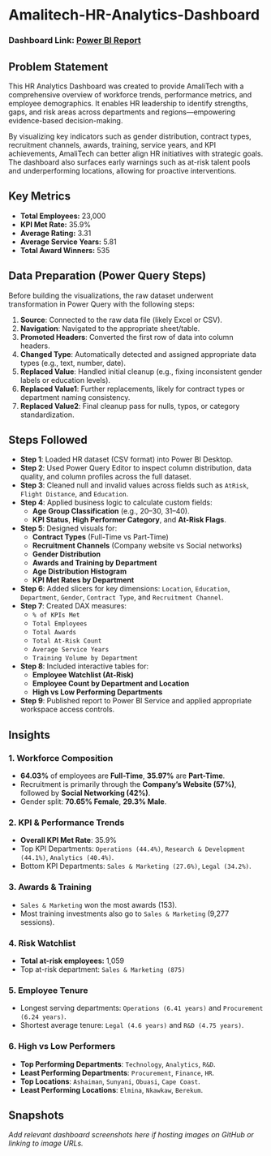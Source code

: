 # Amalitech-HR-Analytics-Dashboard

### Dashboard Link: [Power BI Report](https://app.powerbi.com/groups/me/reports/your-dashboard-link-here/ReportSection)

## Problem Statement

This HR Analytics Dashboard was created to provide AmaliTech with a comprehensive overview of workforce trends, performance metrics, and employee demographics. It enables HR leadership to identify strengths, gaps, and risk areas across departments and regions—empowering evidence-based decision-making.

By visualizing key indicators such as gender distribution, contract types, recruitment channels, awards, training, service years, and KPI achievements, AmaliTech can better align HR initiatives with strategic goals. The dashboard also surfaces early warnings such as at-risk talent pools and underperforming locations, allowing for proactive interventions.

## Key Metrics

- **Total Employees:** 23,000  
- **KPI Met Rate:** 35.9%  
- **Average Rating:** 3.31  
- **Average Service Years:** 5.81  
- **Total Award Winners:** 535  

## Data Preparation (Power Query Steps)

Before building the visualizations, the raw dataset underwent transformation in Power Query with the following steps:

1. **Source**: Connected to the raw data file (likely Excel or CSV).
2. **Navigation**: Navigated to the appropriate sheet/table.
3. **Promoted Headers**: Converted the first row of data into column headers.
4. **Changed Type**: Automatically detected and assigned appropriate data types (e.g., text, number, date).
5. **Replaced Value**: Handled initial cleanup (e.g., fixing inconsistent gender labels or education levels).
6. **Replaced Value1**: Further replacements, likely for contract types or department naming consistency.
7. **Replaced Value2**: Final cleanup pass for nulls, typos, or category standardization.

## Steps Followed

- **Step 1**: Loaded HR dataset (CSV format) into Power BI Desktop.
- **Step 2**: Used Power Query Editor to inspect column distribution, data quality, and column profiles across the full dataset.
- **Step 3**: Cleaned null and invalid values across fields such as `AtRisk`, `Flight Distance`, and `Education`.
- **Step 4**: Applied business logic to calculate custom fields:
  - **Age Group Classification** (e.g., 20–30, 31–40).
  - **KPI Status**, **High Performer Category**, and **At-Risk Flags**.
- **Step 5**: Designed visuals for:
  - **Contract Types** (Full-Time vs Part-Time)
  - **Recruitment Channels** (Company website vs Social networks)
  - **Gender Distribution**
  - **Awards and Training by Department**
  - **Age Distribution Histogram**
  - **KPI Met Rates by Department**
- **Step 6**: Added slicers for key dimensions: `Location`, `Education`, `Department`, `Gender`, `Contract Type`, and `Recruitment Channel`.
- **Step 7**: Created DAX measures:
  - `% of KPIs Met`
  - `Total Employees`
  - `Total Awards`
  - `Total At-Risk Count`
  - `Average Service Years`
  - `Training Volume by Department`
- **Step 8**: Included interactive tables for:
  - **Employee Watchlist (At-Risk)**
  - **Employee Count by Department and Location**
  - **High vs Low Performing Departments**
- **Step 9**: Published report to Power BI Service and applied appropriate workspace access controls.

## Insights

### 1. Workforce Composition

- **64.03%** of employees are **Full-Time**, **35.97%** are **Part-Time**.
- Recruitment is primarily through the **Company’s Website (57%)**, followed by **Social Networking (42%)**.
- Gender split: **70.65% Female**, **29.3% Male**.

### 2. KPI & Performance Trends

- **Overall KPI Met Rate**: 35.9%
- Top KPI Departments: `Operations (44.4%)`, `Research & Development (44.1%)`, `Analytics (40.4%)`.
- Bottom KPI Departments: `Sales & Marketing (27.6%)`, `Legal (34.2%)`.

### 3. Awards & Training

- `Sales & Marketing` won the most awards (153).
- Most training investments also go to `Sales & Marketing` (9,277 sessions).

### 4. Risk Watchlist

- **Total at-risk employees:** 1,059
- Top at-risk department: `Sales & Marketing (875)`

### 5. Employee Tenure

- Longest serving departments: `Operations (6.41 years)` and `Procurement (6.24 years)`.
- Shortest average tenure: `Legal (4.6 years)` and `R&D (4.75 years)`.

### 6. High vs Low Performers

- **Top Performing Departments**: `Technology`, `Analytics`, `R&D`.
- **Least Performing Departments**: `Procurement`, `Finance`, `HR`.
- **Top Locations**: `Ashaiman`, `Sunyani`, `Obuasi`, `Cape Coast`.
- **Least Performing Locations**: `Elmina`, `Nkawkaw`, `Berekum`.

## Snapshots

*Add relevant dashboard screenshots here if hosting images on GitHub or linking to image URLs.*

